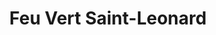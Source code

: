 ---
title: "Feu Vert Saint-Leonard"
url: /saint-leonard/feu-vert-saint-leonard/
shop: Autowerkstatt
---